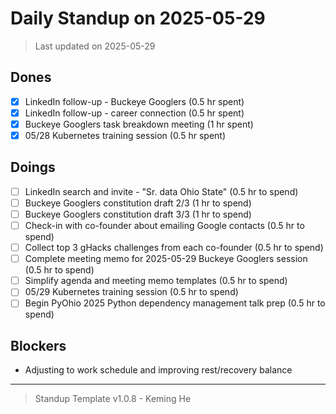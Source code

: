 # Daily Standup on 2025-05-29

> Last updated on 2025-05-29

## Dones

- [x] LinkedIn follow-up - Buckeye Googlers (0.5 hr spent)
- [x] LinkedIn follow-up - career connection (0.5 hr spent)
- [x] Buckeye Googlers task breakdown meeting (1 hr spent)
- [x] 05/28 Kubernetes training session (0.5 hr spent)

## Doings

- [ ] LinkedIn search and invite - "Sr. data Ohio State" (0.5 hr to spend)
- [ ] Buckeye Googlers constitution draft 2/3 (1 hr to spend)
- [ ] Buckeye Googlers constitution draft 3/3 (1 hr to spend)
- [ ] Check-in with co-founder about emailing Google contacts (0.5 hr to spend)
- [ ] Collect top 3 gHacks challenges from each co-founder (0.5 hr to spend)
- [ ] Complete meeting memo for 2025-05-29 Buckeye Googlers session (0.5 hr to spend)
- [ ] Simplify agenda and meeting memo templates (0.5 hr to spend)
- [ ] 05/29 Kubernetes training session (0.5 hr to spend)
- [ ] Begin PyOhio 2025 Python dependency management talk prep (0.5 hr to spend)

## Blockers

- Adjusting to work schedule and improving rest/recovery balance

---

> Standup Template v1.0.8 - Keming He
